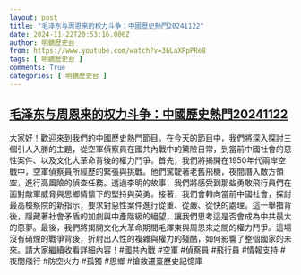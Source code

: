 ```yaml
---
layout: post
title: "毛泽东与周恩来的权力斗争：中國歷史熱門20241122"
date: 2024-11-22T20:53:16.000Z
author: 明鏡歷史台
from: https://www.youtube.com/watch?v=36LaXFpPRe8
tags: [ 明鏡歷史台 ]
comments: True
categories: [ 明鏡歷史台 ]
---
```

<!--1732308796000-->
[毛泽东与周恩来的权力斗争：中國歷史熱門20241122](https://www.youtube.com/watch?v=36LaXFpPRe8)
------

<div>
大家好！歡迎來到我們的中國歷史熱門節目。在今天的節目中，我們將深入探討三個引人入勝的主題，從空軍偵察員在國共內戰中的驚險日常，到當前中國社會的惡性案件、以及文化大革命背後的權力鬥爭。首先，我們將揭開在1950年代兩岸空戰中，空軍偵察員所經歷的緊張與挑戰。他們駕駛著老舊飛機，夜間潛入敵方領空，進行高風險的偵查任務。透過李明的故事，我們將感受到那些勇敢飛行員們在面對敵軍威脅與思鄉情懷下的堅持與英勇。接著，我們會轉向當前中國社會，探討最高檢察院的新指示，要求對惡性案件進行從重、從嚴、從快的處理。這一舉措背後，隱藏著社會矛盾的加劇與中產階級的絕望，讓我們思考這是否會成為中共最大的惡夢。最後，我們將揭開文化大革命期間毛澤東與周恩來之間的權力鬥爭。這場沒有硝煙的戰爭背後，折射出人性的複雜與權力的殘酷，如何影響了整個國家的未來。請大家繼續收看詳細內容！#國共內戰 #空軍 #偵察員 #飛行員 #情報支持 #夜間飛行 #防空火力 #孤獨 #思鄉 #搶救遷臺歷史記憶庫
</div>
